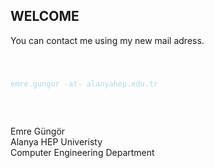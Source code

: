 
## WELCOME 

You can contact me using my new mail adress.
<br>
<code>
<p style="color:lightblue;">
emre.gungor -at- alanyahep.edu.tr
</p>
</code>
<br><br>
Emre Güngör <br>
Alanya HEP Univeristy<br>
Computer Engineering Department<br>

<!--
**mregungor/mregungor** is a ✨ _special_ ✨ repository because its `README.md` (this file) appears on your GitHub profile.

Here are some ideas to get you started:

- 🔭 I’m currently working on ...
- 🌱 I’m currently learning ...
- 👯 I’m looking to collaborate on ...
- 🤔 I’m looking for help with ...
- 💬 Ask me about ...
- 📫 How to reach me: ...
- 😄 Pronouns: ...
- ⚡ Fun fact: ...
-->
